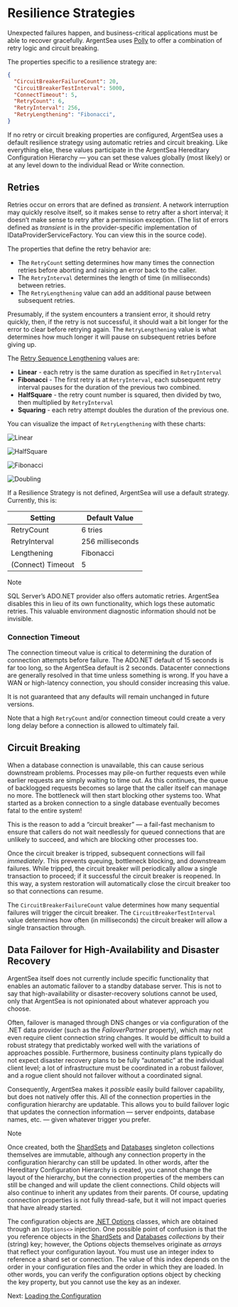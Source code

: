 # Resilience Strategies

Unexpected failures happen, and business-critical applications must be able to recover gracefully. ArgentSea uses [Polly](http://www.thepollyproject.org/) to offer a combination of retry logic and circuit breaking.

The properties specific to a resilience strategy are:

````json
{
  "CircuitBreakerFailureCount": 20,
  "CircuitBreakerTestInterval": 5000,
  "ConnectTimeout": 5,
  "RetryCount": 6,
  "RetryInterval": 256,
  "RetryLengthening": "Fibonacci",
}
````

If no retry or circuit breaking properties are configured, ArgentSea uses a default resilience strategy using automatic retries and circuit breaking. Like everything else, these values participate in the ArgentSea Hereditary Configuration Hierarchy — you can set these values globally (most likely) or at any level down to the individual Read or Write connection.

## Retries

Retries occur on errors that are defined as *transient*. A network interruption may quickly resolve itself, so it makes sense to retry after a short interval; it doesn’t make sense to retry after a permission exception. (The list of errors defined as *transient* is in the provider-specific implementation of IDataProviderServiceFactory. You can view this in the source code).

The properties that define the retry behavior are:

* The `RetryCount` setting determines how many times the connection retries before aborting and raising an error back to the caller.
* The `RetryInterval` determines the length of time (in milliseconds) between retries.
* The `RetryLengthening` value can add an additional pause between subsequent retries.

Presumably, if the system encounters a transient error, it should retry quickly, then, if the retry is not successful, it should wait a bit longer for the error to clear before retrying again. The `RetryLengthening` value is what determines how much longer it will pause on subsequent retries before giving up.

The [Retry Sequence Lengthening](/api/ArgentSea.DataResilienceConfiguration.SequenceLengthening.html) values are:

* __Linear__ - each retry is the same duration as specified in `RetryInterval`
* __Fibonacci__ - The first retry is at `RetryInterval`, each subsequent retry interval pauses for the duration of the previous two combined.
* __HalfSquare__ - the retry count number is squared, then divided by two, then multiplied by `RetryInterval`
* __Squaring__ - each retry attempt doubles the duration of the previous one.

You can visualize the impact of `RetryLengthening` with these charts:

![Linear](../../images/retrygraphs/linear.jpg)

![HalfSquare](../../images/retrygraphs/halfsquare.jpg)

![Fibonacci](../../images/retrygraphs/fibonacci.jpg)

![Doubling](../../images/retrygraphs/doubling.jpg)

If a Resilience Strategy is not defined, ArgentSea will use a default strategy. Currently, this is:

| Setting | Default Value |
| --- | --- |
| RetryCount | 6 tries |
|RetryInterval | 256 milliseconds |
| Lengthening | Fibonacci |
| (Connect) Timeout | 5 |

> [!NOTE]
> SQL Server’s ADO.NET provider also offers automatic retries. ArgentSea disables this in lieu of its own functionality, which logs these automatic retries. This valuable environment diagnostic information should not be invisible.

### Connection Timeout

The connection timeout value is critical to determining the duration of connection attempts before failure. The ADO.NET default of 15 seconds is far too long, so the ArgentSea default is 2 seconds. Datacenter connections are generally resolved in that time unless something is wrong. If you have a WAN or high-latency connection, you should consider increasing this value.

It is not guaranteed that any defaults will remain unchanged in future versions.

Note that a high `RetryCount` and/or connection timeout could create a very long delay before a connection is allowed to ultimately fail.

## Circuit Breaking

When a database connection is unavailable, this can cause serious downstream problems. Processes may pile-on further requests even while earlier requests are simply waiting
to time out. As this continues, the queue of backlogged requests becomes so large that the caller itself can manage no more. The bottleneck will then start blocking other systems too. What started as a broken connection to a single database eventually becomes fatal to the entire system!

This is the reason to add a “circuit breaker” — a fail-fast mechanism to ensure that callers do not wait needlessly for queued connections that are unlikely to succeed, and which are blocking other processes too.

Once the circuit breaker is tripped, subsequent connections will fail *immediately*. This prevents queuing, bottleneck blocking, and downstream failures. While tripped, the circuit breaker will periodically allow a single transaction to proceed; if it successful the circuit breaker is reopened. In this way, a system restoration will automatically close the circuit breaker too so that connections can resume.

The `CircuitBreakerFailureCount` value determines how many sequential failures will trigger the circuit breaker. The `CircuitBreakerTestInterval` value determines how often (in milliseconds) the circuit breaker will allow a single transaction through.

## Data Failover for High-Availability and Disaster Recovery

ArgentSea itself does not currently include specific functionality that enables an automatic failover to a standby database server. This is not to say that high-availability or disaster-recovery solutions cannot be used, only that ArgentSea is not opinionated about whatever approach you choose.

Often, failover is managed through DNS changes or via configuration of the .NET data provider (such as the *FailoverPartner* property), which may not even require client connection string changes. It would be difficult to build a robust strategy that predictably worked well with the variations of approaches possible. Furthermore, business continuity plans typically do not expect disaster recovery plans to be fully “automatic” at the individual client level; a lot of infrastructure must be coordinated in a robust failover, and a rogue client should not failover without a coordinated signal.

Consequently, ArgentSea makes it *possible* easily build failover capability, but does not natively offer this. All of the connection properties in the configuration hierarchy are updatable. This allows you to build failover logic that updates the connection information — server endpoints, database names, etc. — given whatever trigger you prefer.

> [!NOTE]
> Once created, both the [ShardSets](https://docs.argentsea.com/api/ArgentSea.ShardSetsBase-2.DataConnection.html) and [Databases](https://docs.argentsea.com/api/ArgentSea.DatabasesBase-1.html) singleton collections themselves are immutable, although any connection property in the configuration hierarchy can still be updated. In other words, after the Hereditary Configuration Hierarchy is created, you cannot change the layout of the hierarchy, but the connection properties of the members can still be changed and will update the client connections. Child objects will also continue to inherit any updates from their parents. Of course, updating connection properties is not fully thread-safe, but it will not impact queries that have already started.

The configuration objects are [.NET Options](https://docs.microsoft.com/en-us/aspnet/core/fundamentals/configuration/options?view=aspnetcore-2.1) classes, which are obtained through an `IOptions<>` injection. One possible point of confusion is that the you reference objects in the [ShardSets](https://docs.argentsea.com/api/ArgentSea.ShardSetsBase-2.DataConnection.html) and [Databases](https://docs.argentsea.com/api/ArgentSea.DatabasesBase-1.html) *collections* by their (string) key; however, the Options objects themselves originate as *arrays* that reflect your configuration layout. You must use an integer index to reference a shard set or connection. The value of this index depends on the order in your configuration files and the order in which they are loaded. In other words, you can verify the configuration options object by checking the key property, but you cannot use the key as an indexer.

Next: [Loading the Configuration](loading.md)
